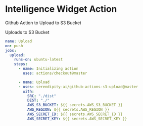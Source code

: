 # Intelligence Widget Action

Github Action to Upload to S3 Bucket

Uploads to S3 Bucket

```yaml
name: Upload
on: push
jobs:
  upload:
    runs-on: ubuntu-latest
    steps:
      - name: Initializing action
        uses: actions/checkout@master

      - name: Upload
      - uses: serendipity-ai/github-actions-s3-upload@master
        with:
          SRC: "./dist"
          DEST: "./"
          AWS_S3_BUCKET: ${{ secrets.AWS_S3_BUCKET }}
          AWS_REGION: ${{ secrets.AWS_REGION }}
          AWS_SECRET_ID: ${{ secrets.AWS_SECRET_ID }}
          AWS_SECRET_KEY: ${{ secrets.AWS_SECRET_KEY }}
```
